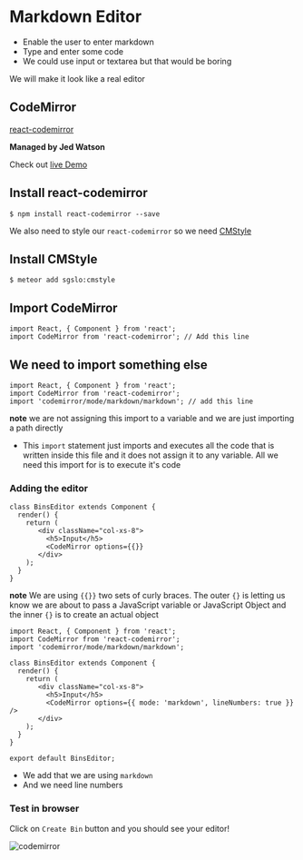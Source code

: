 # Markdown Editor
* Enable the user to enter markdown
* Type and enter some code
* We could use input or textarea but that would be boring

We will make it look like a real editor

## CodeMirror
[react-codemirror](https://github.com/JedWatson/react-codemirror)

**Managed by Jed Watson**

Check out [live Demo](https://github.com/JedWatson/react-codemirror)

## Install react-codemirror
`$ npm install react-codemirror --save`

We also need to style our `react-codemirror` so we need [CMStyle](https://atmospherejs.com/sgslo/cmstyle)

## Install CMStyle
`$ meteor add sgslo:cmstyle`

## Import CodeMirror
```
import React, { Component } from 'react';
import CodeMirror from 'react-codemirror'; // Add this line
```

## We need to import something else
```
import React, { Component } from 'react';
import CodeMirror from 'react-codemirror';
import 'codemirror/mode/markdown/markdown'; // add this line
```

**note** we are not assigning this import to a variable and we are just importing a path directly

* This `import` statement just imports and executes all the code that is written inside this file and it does not assign it to any variable. All we need this import for is to execute it's code

### Adding the editor
```
class BinsEditor extends Component {
  render() {
    return (
       <div className="col-xs-8">
         <h5>Input</h5>
         <CodeMirror options={{}}
       </div>
    );
  }
}
```

**note** We are using `{{}}` two sets of curly braces. The outer `{}` is letting us know we are about to pass a JavaScript variable or JavaScript Object and the inner `{}` is to create an actual object

```
import React, { Component } from 'react';
import CodeMirror from 'react-codemirror';
import 'codemirror/mode/markdown/markdown';

class BinsEditor extends Component {
  render() {
    return (
       <div className="col-xs-8">
         <h5>Input</h5>
         <CodeMirror options={{ mode: 'markdown', lineNumbers: true }} />
       </div>
    );
  }
}

export default BinsEditor;
```

* We add that we are using `markdown`
* And we need line numbers

### Test in browser
Click on `Create Bin` button and you should see your editor!

![codemirror](https://i.imgur.com/onf3ka5.png)



